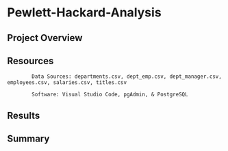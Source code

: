 # Pewlett-Hackard-Analysis
## Project Overview

## Resources
            Data Sources: departments.csv, dept_emp.csv, dept_manager.csv, employees.csv, salaries.csv, titles.csv
            
            Software: Visual Studio Code, pgAdmin, & PostgreSQL
## Results

## Summary
